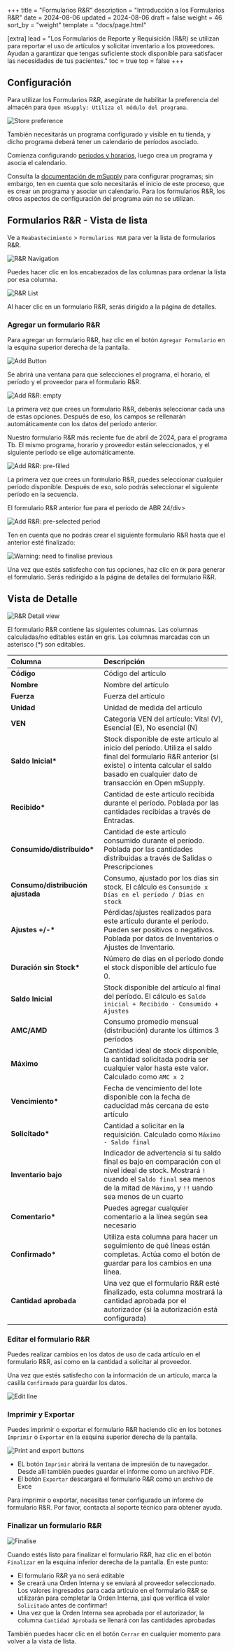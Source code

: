 +++
title = "Formularios R&R"
description = "Introducción a los Formularios R&R"
date = 2024-08-06
updated = 2024-08-06
draft = false
weight = 46
sort_by = "weight"
template = "docs/page.html"

[extra]
lead = "Los Formularios de Reporte y Requisición (R&R) se utilizan para reportar el uso de artículos y solicitar inventario a los proveedores. Ayudan a garantizar que tengas suficiente stock disponible para satisfacer las necesidades de tus pacientes."
toc = true
top = false
+++

## Configuración

Para utilizar los Formularios R&R, asegúrate de habilitar la preferencia del almacén para `Open mSupply: Utiliza el módulo del programa`.

![Store preference](../../programs/Program-module/images/program_pref.png)

También necesitarás un programa configurado y visible en tu tienda, y dicho programa deberá tener un calendario de períodos asociado.

Comienza configurando [periodos y horarios](https://docs.msupply.org.nz/admin:schedules_periods), luego crea un programa y asocia el calendario.

Consulta la [documentación de mSupply](https://docs.msupply.org.nz/items:programs) para configurar programas; sin embargo, ten en cuenta que solo necesitarás el inicio de este proceso, que es crear un programa y asociar un calendario. Para los formularios R&R, los otros aspectos de configuración del programa aún no se utilizan.

## Formularios R&R - Vista de lista

Ve a `Reabastecimiento` > `Formularios R&R` para ver la lista de formularios R&R.

![R&R Navigation](images-en/goto_rnr.png)

Puedes hacer clic en los encabezados de las columnas para ordenar la lista por esa columna.

![R&R List](images-en/rnr_list.png)

Al hacer clic en un formulario R&R, serás dirigido a la página de detalles.

### Agregar un formulario R&R

Para agregar un formulario R&R, haz clic en el botón `Agregar Formulario` en la esquina superior derecha de la pantalla.

![Add Button](images-en/rnr_add_button.png)

Se abrirá una ventana para que selecciones el programa, el horario, el período y el proveedor para el formulario R&R.

![Add R&R: empty](images-en/add_rnr_empty.png)

La primera vez que crees un formulario R&R, deberás seleccionar cada una de estas opciones. Después de eso, los campos se rellenarán automáticamente con los datos del período anterior.

<div class="imagetitle">Nuestro formulario R&R más reciente fue de abril de 2024, para el programa Tb. El mismo programa, horario y proveedor están seleccionados, y el siguiente período se elige automáticamente.</div>

![Add R&R: pre-filled](images-en/add_rnr.png)

La primera vez que crees un formulario R&R, puedes seleccionar cualquier período disponible. Después de eso, solo podrás seleccionar el siguiente período en la secuencia.

<div class="imagetitle">El formulario R&R anterior fue para el período de ABR 24/div>

![Add R&R: pre-selected period](images-en/add_rnr_selected_period.png)

Ten en cuenta que no podrás crear el siguiente formulario R&R hasta que el anterior esté finalizado:

![Warning: need to finalise previous](images-en/add_rnr_error_finalise.png)

Una vez que estés satisfecho con tus opciones, haz clic en `OK` para generar el formulario. Serás redirigido a la página de detalles del formulario R&R.

## Vista de Detalle

![R&R Detail view](images-en/rnr_detail.png)

El formulario R&R contiene las siguientes columnas. Las columnas calculadas/no editables están en gris. Las columnas marcadas con un asterisco (\*) son editables.

| Columna                           | Descripción                                                                                                                                                                                                  |
| :-------------------------------- | :----------------------------------------------------------------------------------------------------------------------------------------------------------------------------------------------------------- |
| **Código**                        | Código del artículo                                                                                                                                                                                          |
| **Nombre**                        | Nombre del artículo                                                                                                                                                                                          |
| **Fuerza**                        | Fuerza del artículo                                                                                                                                                                                          |
| **Unidad**                        | Unidad de medida del artículo                                                                                                                                                                                |
| **VEN**                           | Categoría VEN del artículo: Vital (V), Esencial (E), No esencial (N)                                                                                                                                         |
| **Saldo Inicial\***               | Stock disponible de este artículo al inicio del período. Utiliza el saldo final del formulario R&R anterior (si existe) o intenta calcular el saldo basado en cualquier dato de transacción en Open mSupply. |
| **Recibido\***                    | Cantidad de este artículo recibida durante el período. Poblada por las cantidades recibidas a través de Entradas.                                                                                            |
| **Consumido/distribuido\***       | Cantidad de este artículo consumido durante el período. Poblada por las cantidades distribuidas a través de Salidas o Prescripciones                                                                         |
| **Consumo/distribución ajustada** | Consumo, ajustado por los días sin stock. El cálculo es <code>Consumido x Días en el período / Días en stock</code>                                                                                          |
| **Ajustes +/-\***                 | Pérdidas/ajustes realizados para este artículo durante el período. Pueden ser positivos o negativos. Poblada por datos de Inventarios o Ajustes de Inventario.                                               |
| **Duración sin Stock\***          | Número de días en el período donde el stock disponible del artículo fue 0.                                                                                                                                   |
| **Saldo Inicial**                 | Stock disponible del artículo al final del período. El cálculo es <code>Saldo inicial + Recibido - Consumido + Ajustes</code>                                                                                |
| **AMC/AMD**                       | Consumo promedio mensual (distribución) durante los últimos 3 períodos                                                                                                                                       |
| **Máximo**                        | Cantidad ideal de stock disponible, la cantidad solicitada podría ser cualquier valor hasta este valor. Calculado como <code>AMC x 2</code>                                                                  |
| **Vencimiento\***                 | Fecha de vencimiento del lote disponible con la fecha de caducidad más cercana de este artículo                                                                                                              |
| **Solicitado\***                  | Cantidad a solicitar en la requisición. Calculado como <code>Máximo - Saldo final</code>                                                                                                                     |
| **Inventario bajo**               | Indicador de advertencia si tu saldo final es bajo en comparación con el nivel ideal de stock. Mostrará `!` cuando el `Saldo final` sea menos de la mitad de `Máximo`, y `!!` uando sea menos de un cuarto   |
| **Comentario\***                  | Puedes agregar cualquier comentario a la línea según sea necesario                                                                                                                                           |
| **Confirmado\***                  | Utiliza esta columna para hacer un seguimiento de qué líneas están completas. Actúa como el botón de guardar para los cambios en una línea.                                                                  |
| **Cantidad aprobada**             | Una vez que el formulario R&R esté finalizado, esta columna mostrará la cantidad aprobada por el autorizador (si la autorización está configurada)                                                           |

### Editar el formulario R&R

Puedes realizar cambios en los datos de uso de cada artículo en el formulario R&R, así como en la cantidad a solicitar al proveedor.

Una vez que estés satisfecho con la información de un artículo, marca la casilla `Confirmado` para guardar los datos.

![Edit line](images-en/rnr_edit_line.gif)

### Imprimir y Exportar

Puedes imprimir o exportar el formulario R&R haciendo clic en los botones `Imprimir` o `Exportar` en la esquina superior derecha de la pantalla.

![Print and export buttons](images-en/rnr_print_and_export.png)

- EL botón `Imprimir` abrirá la ventana de impresión de tu navegador. Desde allí también puedes guardar el informe como un archivo PDF.
- El botón `Exportar` descargará el formulario R&R como un archivo de Exce

<div class="nota">
Para imprimir o exportar, necesitas tener configurado un informe de formulario R&R. Por favor, contacta al soporte técnico para obtener ayuda.
</div>

### Finalizar un formulario R&R

![Finalise](images-en/rnr_finalise.png)

Cuando estés listo para finalizar el formulario R&R, haz clic en el botón `Finalizar` en la esquina inferior derecha de la pantalla. En este punto:

- El formulario R&R ya no será editable
- Se creará una Orden Interna y se enviará al proveedor seleccionado. Los valores ingresados para cada artículo en el formulario R&R se utilizarán para completar la Orden Interna, ¡así que verifica el valor `Solicitado` antes de confirmar!
- Una vez que la Orden Interna sea aprobada por el autorizador, la columna `Cantidad Aprobada` se llenará con las cantidades aprobadas

También puedes hacer clic en el botón `Cerrar` en cualquier momento para volver a la vista de lista.
